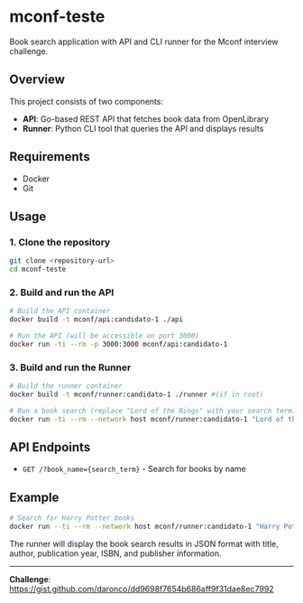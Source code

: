 # mconf-teste

Book search application with API and CLI runner for the Mconf interview challenge.

## Overview

This project consists of two components:
- **API**: Go-based REST API that fetches book data from OpenLibrary
- **Runner**: Python CLI tool that queries the API and displays results

## Requirements

- Docker
- Git

## Usage

### 1. Clone the repository
```bash
git clone <repository-url>
cd mconf-teste
```

### 2. Build and run the API
```bash
# Build the API container
docker build -t mconf/api:candidato-1 ./api

# Run the API (will be accessible on port 3000)
docker run -ti --rm -p 3000:3000 mconf/api:candidato-1
```

### 3. Build and run the Runner
```bash
# Build the runner container
docker build -t mconf/runner:candidato-1 ./runner #(if in root)

# Run a book search (replace "Lord of the Rings" with your search term)
docker run -ti --rm --network host mconf/runner:candidato-1 "Lord of the Rings"
```

## API Endpoints

- `GET /?book_name={search_term}` - Search for books by name

## Example

```bash
# Search for Harry Potter books
docker run --ti --rm --network host mconf/runner:candidato-1 "Harry Potter"
```

The runner will display the book search results in JSON format with title, author, publication year, ISBN, and publisher information.

---

**Challenge**: https://gist.github.com/daronco/dd9698f7654b686aff9f31dae8ec7992